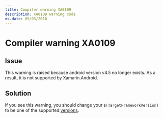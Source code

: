 ```yaml
---
title: Compiler warning XA0109
description: XA0109 warning code
ms.date: 05/03/2018
---
```

# Compiler warning XA0109

## Issue

This warning is raised because android version v4.5 no longer exists. As a result, it
is not supported by Xamarin.Android.

## Solution

If you see this warning, you should change your `$(TargetFrameworkVersion)` to be one of the
supported [versions][versions].

[versions]: https://docs.microsoft.com/xamarin/android/app-fundamentals/android-api-levels#android-versions